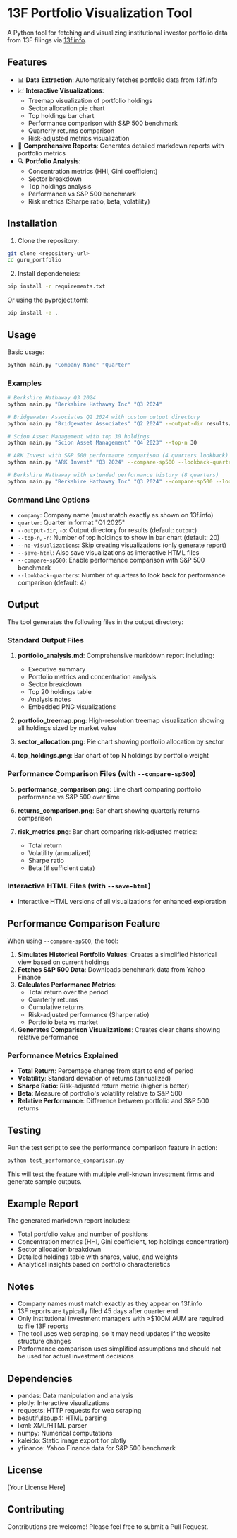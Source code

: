 # 13F Portfolio Visualization Tool

A Python tool for fetching and visualizing institutional investor portfolio data from 13F filings via [13f.info](https://13f.info).

## Features

- 📊 **Data Extraction**: Automatically fetches portfolio data from 13f.info
- 📈 **Interactive Visualizations**: 
  - Treemap visualization of portfolio holdings
  - Sector allocation pie chart
  - Top holdings bar chart
  - Performance comparison with S&P 500 benchmark
  - Quarterly returns comparison
  - Risk-adjusted metrics visualization
- 📝 **Comprehensive Reports**: Generates detailed markdown reports with portfolio metrics
- 🔍 **Portfolio Analysis**: 
  - Concentration metrics (HHI, Gini coefficient)
  - Sector breakdown
  - Top holdings analysis
  - Performance vs S&P 500 benchmark
  - Risk metrics (Sharpe ratio, beta, volatility)

## Installation

1. Clone the repository:
```bash
git clone <repository-url>
cd guru_portfolio
```

2. Install dependencies:
```bash
pip install -r requirements.txt
```

Or using the pyproject.toml:
```bash
pip install -e .
```

## Usage

Basic usage:
```bash
python main.py "Company Name" "Quarter"
```

### Examples

```bash
# Berkshire Hathaway Q3 2024
python main.py "Berkshire Hathaway Inc" "Q3 2024"

# Bridgewater Associates Q2 2024 with custom output directory
python main.py "Bridgewater Associates" "Q2 2024" --output-dir results/

# Scion Asset Management with top 30 holdings
python main.py "Scion Asset Management" "Q4 2023" --top-n 30

# ARK Invest with S&P 500 performance comparison (4 quarters lookback)
python main.py "ARK Invest" "Q3 2024" --compare-sp500 --lookback-quarters 4

# Berkshire Hathaway with extended performance history (8 quarters)
python main.py "Berkshire Hathaway Inc" "Q3 2024" --compare-sp500 --lookback-quarters 8 --save-html
```

### Command Line Options

- `company`: Company name (must match exactly as shown on 13f.info)
- `quarter`: Quarter in format "Q1 2025"
- `--output-dir`, `-o`: Output directory for results (default: `output`)
- `--top-n`, `-n`: Number of top holdings to show in bar chart (default: 20)
- `--no-visualizations`: Skip creating visualizations (only generate report)
- `--save-html`: Also save visualizations as interactive HTML files
- `--compare-sp500`: Enable performance comparison with S&P 500 benchmark
- `--lookback-quarters`: Number of quarters to look back for performance comparison (default: 4)

## Output

The tool generates the following files in the output directory:

### Standard Output Files

1. **portfolio_analysis.md**: Comprehensive markdown report including:
   - Executive summary
   - Portfolio metrics and concentration analysis
   - Sector breakdown
   - Top 20 holdings table
   - Analysis notes
   - Embedded PNG visualizations

2. **portfolio_treemap.png**: High-resolution treemap visualization showing all holdings sized by market value

3. **sector_allocation.png**: Pie chart showing portfolio allocation by sector

4. **top_holdings.png**: Bar chart of top N holdings by portfolio weight

### Performance Comparison Files (with `--compare-sp500`)

5. **performance_comparison.png**: Line chart comparing portfolio performance vs S&P 500 over time

6. **returns_comparison.png**: Bar chart showing quarterly returns comparison

7. **risk_metrics.png**: Bar chart comparing risk-adjusted metrics:
   - Total return
   - Volatility (annualized)
   - Sharpe ratio
   - Beta (if sufficient data)

### Interactive HTML Files (with `--save-html`)
- Interactive HTML versions of all visualizations for enhanced exploration

## Performance Comparison Feature

When using `--compare-sp500`, the tool:

1. **Simulates Historical Portfolio Values**: Creates a simplified historical view based on current holdings
2. **Fetches S&P 500 Data**: Downloads benchmark data from Yahoo Finance
3. **Calculates Performance Metrics**:
   - Total return over the period
   - Quarterly returns
   - Cumulative returns
   - Risk-adjusted performance (Sharpe ratio)
   - Portfolio beta vs market
4. **Generates Comparison Visualizations**: Creates clear charts showing relative performance

### Performance Metrics Explained

- **Total Return**: Percentage change from start to end of period
- **Volatility**: Standard deviation of returns (annualized)
- **Sharpe Ratio**: Risk-adjusted return metric (higher is better)
- **Beta**: Measure of portfolio's volatility relative to S&P 500
- **Relative Performance**: Difference between portfolio and S&P 500 returns

## Testing

Run the test script to see the performance comparison feature in action:

```bash
python test_performance_comparison.py
```

This will test the feature with multiple well-known investment firms and generate sample outputs.

## Example Report

The generated markdown report includes:

- Total portfolio value and number of positions
- Concentration metrics (HHI, Gini coefficient, top holdings concentration)
- Sector allocation breakdown
- Detailed holdings table with shares, value, and weights
- Analytical insights based on portfolio characteristics

## Notes

- Company names must match exactly as they appear on 13f.info
- 13F reports are typically filed 45 days after quarter end
- Only institutional investment managers with >$100M AUM are required to file 13F reports
- The tool uses web scraping, so it may need updates if the website structure changes
- Performance comparison uses simplified assumptions and should not be used for actual investment decisions

## Dependencies

- pandas: Data manipulation and analysis
- plotly: Interactive visualizations
- requests: HTTP requests for web scraping
- beautifulsoup4: HTML parsing
- lxml: XML/HTML parser
- numpy: Numerical computations
- kaleido: Static image export for plotly
- yfinance: Yahoo Finance data for S&P 500 benchmark

## License

[Your License Here]

## Contributing

Contributions are welcome! Please feel free to submit a Pull Request. 